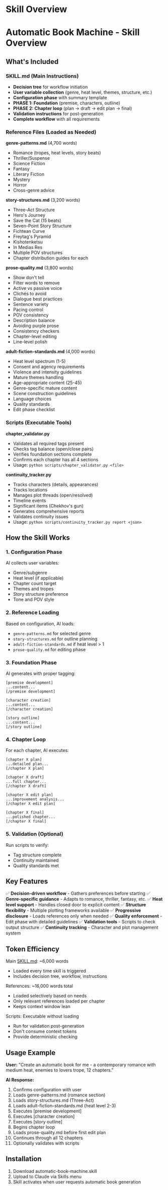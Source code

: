 # Skill Overview

# Automatic Book Machine - Skill Overview

## What's Included

### SKILL.md (Main Instructions)

- **Decision tree** for workflow initiation
- **User variable collection** (genre, heat level, themes, structure, etc.)
- **Configuration phase** with summary template
- **PHASE 1: Foundation** (premise, characters, outline)
- **PHASE 2: Chapter loop** (plan → draft → edit plan → final)
- **Validation instructions** for post-generation
- **Complete workflow** with all requirements

### Reference Files (Loaded as Needed)

**genre-patterns.md** (4,700 words)

- Romance (tropes, heat levels, story beats)
- Thriller/Suspense
- Science Fiction
- Fantasy
- Literary Fiction
- Mystery
- Horror
- Cross-genre advice

**story-structures.md** (3,200 words)

- Three-Act Structure
- Hero's Journey
- Save the Cat (15 beats)
- Seven-Point Story Structure
- Fichtean Curve
- Freytag's Pyramid
- Kishotenketsu
- In Medias Res
- Multiple POV structures
- Chapter distribution guides for each

**prose-quality.md** (3,800 words)

- Show don't tell
- Filter words to remove
- Active vs passive voice
- Clichés to avoid
- Dialogue best practices
- Sentence variety
- Pacing control
- POV consistency
- Description balance
- Avoiding purple prose
- Consistency checkers
- Chapter-level editing
- Line-level polish

**adult-fiction-standards.md** (4,000 words)

- Heat level spectrum (1-5)
- Consent and agency requirements
- Violence and intensity guidelines
- Mature themes handling
- Age-appropriate content (25-45)
- Genre-specific mature content
- Scene construction guidelines
- Language choices
- Quality standards
- Edit phase checklist

### Scripts (Executable Tools)

**chapter_validator.py**

- Validates all required tags present
- Checks tag balance (open/close pairs)
- Verifies foundation sections complete
- Confirms each chapter has all 4 sections
- Usage: `python scripts/chapter_validator.py <file>`

**continuity_tracker.py**

- Tracks characters (details, appearances)
- Tracks locations
- Manages plot threads (open/resolved)
- Timeline events
- Significant items (Chekhov's gun)
- Generates comprehensive reports
- Validates continuity issues
- Usage: `python scripts/continuity_tracker.py report <json>`

## How the Skill Works

### 1. Configuration Phase

AI collects user variables:

- Genre/subgenre
- Heat level (if applicable)
- Chapter count target
- Themes and tropes
- Story structure preference
- Tone and POV style

### 2. Reference Loading

Based on configuration, AI loads:

- `genre-patterns.md` for selected genre
- `story-structures.md` for outline planning
- `adult-fiction-standards.md` if heat level > 1
- `prose-quality.md` for editing phase

### 3. Foundation Phase

AI generates with proper tagging:

```
[premise development]
...content...
[/premise development]

[character creation]
...content...
[/character creation]

[story outline]
...content...
[/story outline]

```

### 4. Chapter Loop

For each chapter, AI executes:

```
[chapter X plan]
...detailed plan...
[/chapter X plan]

[chapter X draft]
...full chapter...
[/chapter X draft]

[chapter X edit plan]
...improvement analysis...
[/chapter X edit plan]

[chapter X final]
...polished chapter...
[/chapter X final]

```

### 5. Validation (Optional)

Run scripts to verify:

- Tag structure complete
- Continuity maintained
- Quality standards met

## Key Features

✅ **Decision-driven workflow** - Gathers preferences before starting
✅ **Genre-specific guidance** - Adapts to romance, thriller, fantasy, etc.
✅ **Heat level support** - Handles closed door to explicit content
✅ **Structure flexibility** - Multiple plotting frameworks available
✅ **Progressive disclosure** - Loads references only when needed
✅ **Quality enforcement** - Edit phase with detailed guidelines
✅ **Validation tools** - Scripts to check output structure
✅ **Continuity tracking** - Character and plot management system

## Token Efficiency

Main [SKILL.md](http://skill.md/): ~6,000 words

- Loaded every time skill is triggered
- Includes decision tree, workflow, instructions

References: ~16,000 words total

- Loaded selectively based on needs
- Only relevant references loaded per chapter
- Keeps context window lean

Scripts: Executable without loading

- Run for validation post-generation
- Don't consume context tokens
- Provide deterministic checking

## Usage Example

**User:** "Create an automatic book for me - a contemporary romance with medium heat, enemies to lovers trope, 12 chapters."

**AI Response:**

1. Confirms configuration with user
2. Loads genre-patterns.md (romance section)
3. Loads story-structures.md (Three-Act)
4. Loads adult-fiction-standards.md (heat level 2-3)
5. Executes [premise development]
6. Executes [character creation]
7. Executes [story outline]
8. Begins chapter loop
9. Loads prose-quality.md before first edit plan
10. Continues through all 12 chapters
11. Optionally validates with scripts

## Installation

1. Download automatic-book-machine.skill
2. Upload to Claude via Skills menu
3. Skill activates when user requests automatic book generation